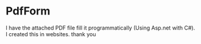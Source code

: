 # PdfForm
I have the attached PDF file fill it programmatically (Using Asp.net with C#).
I created this in websites.
thank you
